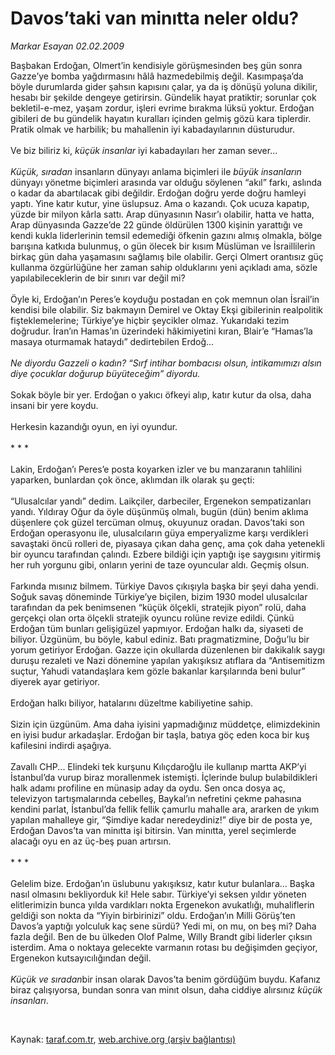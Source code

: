 # Davos’taki van minıtta neler oldu?

*Markar Esayan 02.02.2009*

<div class="taraf_structure_2col_1zq">
<div class="margen_n">



 <p>Başbakan Erdoğan, Olmert’in kendisiyle görüşmesinden beş gün sonra Gazze’ye bomba yağdırmasını hâlâ hazmedebilmiş değil. Kasımpaşa’da böyle durumlarda gider şahsın kapısını çalar, ya da iş dönüşü yoluna dikilir, hesabı bir şekilde dengeye getirirsin. Gündelik hayat pratiktir; sorunlar çok bekletil-e-mez, yaşam zordur, işleri evrime bırakma lüksü yoktur. Erdoğan gibileri de bu gündelik hayatın kuralları içinden gelmiş gözü kara tiplerdir. Pratik olmak ve harbilik; bu mahallenin iyi kabadayılarının düsturudur. <br/><br/>Ve biz biliriz ki, <i>küçük insanlar</i> iyi kabadayıları her zaman sever... <i><br/><br/>Küçük, sıradan</i> insanların dünyayı anlama biçimleri ile <i>büyük insanların</i> dünyayı yönetme biçimleri arasında var olduğu söylenen “akıl” farkı, aslında o kadar da abartılacak gibi değildir. Erdoğan doğru yerde doğru hamleyi yaptı. Yine katır kutur, yine üslupsuz. Ama o kazandı. Çok ucuza kapatıp, yüzde bir milyon kârla sattı. Arap dünyasının Nasır’ı olabilir, hatta ve hatta, Arap dünyasında Gazze’de 22 günde öldürülen 1300 kişinin yarattığı ve kendi kukla liderlerinin temsil edemediği öfkenin gazını almış olmakla, bölge barışına katkıda bulunmuş, o gün ölecek bir kısım Müslüman ve İsraillilerin birkaç gün daha yaşamasını sağlamış bile olabilir. Gerçi Olmert orantısız güç kullanma özgürlüğüne her zaman sahip olduklarını yeni açıkladı ama, sözle yapılabileceklerin de bir sınırı var değil mi? <br/><br/>Öyle ki, Erdoğan’ın Peres’e koyduğu postadan en çok memnun olan İsrail’in kendisi bile olabilir. Siz bakmayın Demirel ve Oktay Ekşi gibilerinin realpolitik fişteklemelerine; Türkiye’ye hiçbir şeycikler olmaz. Yukarıdaki tezim doğrudur. İran’ın Hamas’ın üzerindeki hâkimiyetini kıran, Blair’e “Hamas’la masaya oturmamak hataydı” dedirtebilen Erdoğ... <i><br/><br/>Ne diyordu Gazzeli o kadın? “Sırf intihar bombacısı olsun, intikamımızı alsın diye çocuklar doğurup büyüteceğim” diyordu.</i> <i></i><br/><br/>Sokak böyle bir yer. Erdoğan o yakıcı öfkeyi alıp, katır kutur da olsa, daha insani bir yere koydu. <br/><br/>Herkesin kazandığı oyun, en iyi oyundur.   <br/><br/>* * *   <br/><br/>Lakin, Erdoğan’ı Peres’e posta koyarken izler ve bu manzaranın tahlilini yaparken, bunlardan çok önce, aklımdan ilk olarak şu geçti: <br/><br/>“Ulusalcılar yandı” dedim. Laikçiler, darbeciler, Ergenekon sempatizanları yandı. Yıldıray Oğur da öyle düşünmüş olmalı, bugün (dün) benim aklıma düşenlere çok güzel tercüman olmuş, okuyunuz oradan. Davos’taki son Erdoğan operasyonu ile, ulusalcıların güya emperyalizme karşı verdikleri savaştaki öncü rolleri de, piyasaya çıkan daha genç, ama çok daha yetenekli bir oyuncu tarafından çalındı. Ezbere bildiği için yaptığı işe saygısını yitirmiş her ruh yorgunu gibi, onların yerini de taze oyuncular aldı. Geçmiş olsun. <br/><br/>Farkında mısınız bilmem. Türkiye Davos çıkışıyla başka bir şeyi daha yendi. Soğuk savaş döneminde Türkiye’ye biçilen, bizim 1930 model ulusalcılar tarafından da pek benimsenen “küçük ölçekli, stratejik piyon” rolü, daha gerçekçi olan orta ölçekli stratejik oyuncu rolüne revize edildi. Çünkü Erdoğan tüm bunları gelişigüzel yapmıyor. Erdoğan halkı da, siyaseti de biliyor. Üzgünüm, bu böyle, kabul ediniz. Batı pragmatizmine, Doğu’lu bir yorum getiriyor Erdoğan. Gazze için okullarda düzenlenen bir dakikalık saygı duruşu rezaleti ve Nazi dönemine yapılan yakışıksız atıflara da “Antisemitizm suçtur, Yahudi vatandaşlara kem gözle bakanlar karşılarında beni bulur” diyerek ayar getiriyor. <br/><br/>Erdoğan halkı biliyor, hatalarını düzeltme kabiliyetine sahip. <br/><br/>Sizin için üzgünüm. Ama daha iyisini yapmadığınız müddetçe, elimizdekinin en iyisi budur arkadaşlar. Erdoğan bir taşla, batıya göç eden koca bir kuş kafilesini indirdi aşağıya. <br/><br/>Zavallı CHP... Elindeki tek kurşunu Kılıçdaroğlu ile kullanıp martta AKP’yi İstanbul’da vurup biraz morallenmek istemişti. İçlerinde bulup bulabildikleri halk adamı profiline en münasip aday da oydu. Sen onca dosya aç, televizyon tartışmalarında cebelleş, Baykal’ın nefretini çekme pahasına kendini parlat, İstanbul’da fellik fellik çamurlu mahalle ara, ararken de yıkım yapılan mahalleye gir, “Şimdiye kadar neredeydiniz!” diye bir de posta ye, Erdoğan Davos’ta van minıtta işi bitirsin. Van minıtta, yerel seçimlerde alacağı oyu en az üç-beş puan artırsın.   <br/><br/>* * *   <br/><br/>Gelelim bize. Erdoğan’ın üslubunu yakışıksız, katır kutur bulanlara... Başka nasıl olmasını bekliyorduk ki! Hele sabır. Türkiye’yi seksen yıldır yöneten elitlerimizin bunca yılda vardıkları nokta Ergenekon avukatlığı, muhaliflerin geldiği son nokta da “Yiyin birbirinizi” oldu. Erdoğan’ın Milli Görüş’ten Davos’a yaptığı yolculuk kaç sene sürdü? Yedi mi, on mu, on beş mi? Daha fazla değil. Ben de bu ülkeden Olof Palme, Willy Brandt gibi liderler çıksın isterdim. Ama o noktaya gelecekte varmanın rotası bu değişimden geçiyor, Ergenekon kutsayıcılığından değil. <i><br/><br/>Küçük ve sıradan</i>bir<i> </i>insan olarak Davos’ta benim gördüğüm buydu. Kafanız biraz çalışıyorsa, bundan sonra van minıt olsun, daha ciddiye alırsınız <i>küçük insanları</i>.</p>

<br/>


<div id="taraf_not">
</div>

</div>


</div>

Kaynak: [taraf.com.tr](http://www.taraf.com.tr:80/makale/3861.htm), [web.archive.org (arşiv bağlantısı)](http://web.archive.org/web/20090313190419/http://www.taraf.com.tr:80/makale/3861.htm)

